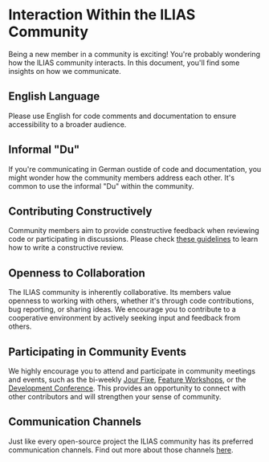 # Interaction Within the ILIAS Community

Being a new member in a community is exciting! You're probably wondering how the ILIAS community interacts. In this document, you'll find some insights on how we communicate. 

## English Language
Please use English for code comments and documentation to ensure accessibility to a broader audience.

## Informal "Du"
If you're communicating in German oustide of code and documentation, you might wonder how the community members address each other. It's common to use the informal "Du" within the community.

## Contributing Constructively
Community members aim to provide constructive feedback when reviewing code or participating in discussions. Please check [these guidelines](https://github.com/ILIAS-eLearning/ILIAS/blob/trunk/docs/development/review.md) to learn how to write a constructive review. 

## Openness to Collaboration
The ILIAS community is inherently collaborative. Its members value openness to working with others, whether it's through code contributions, bug reporting, or sharing ideas. We encourage you to contribute to a cooperative environment by actively seeking input and feedback from others.

## Participating in Community Events
We highly encourage you to attend and participate in community meetings and events, such as the bi-weekly [Jour Fixe](https://docu.ilias.de/goto_docu_wiki_wpage_1_1357.html), [Feature Workshops](https://docu.ilias.de/goto_docu_grp_6768.html), or the [Development Conference](https://docu.ilias.de/goto_docu_grp_3721.html). This provides an opportunity to connect with other contributors and will strengthen your sense of community.

## Communication Channels
Just like every open-source project the ILIAS community has its preferred communication channels. Find out more about those channels [here](02-resources.md).